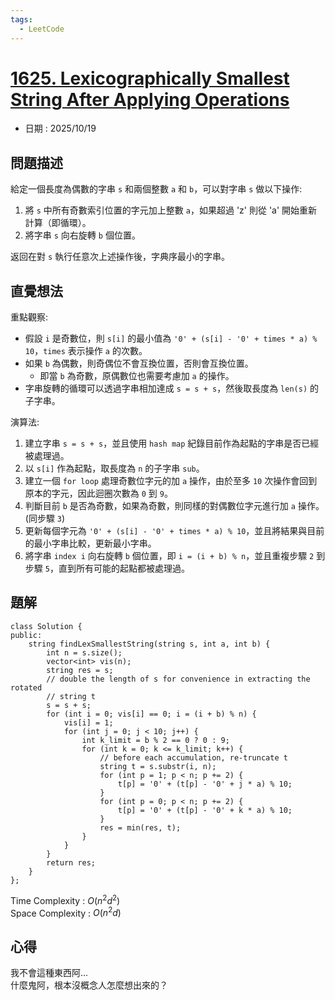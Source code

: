 ```yaml
---
tags:
  - LeetCode
---
```


# [1625. Lexicographically Smallest String After Applying Operations](https://leetcode.com/problems/lexicographically-smallest-string-after-applying-operations/description/)  

+ 日期 : 2025/10/19  

## 問題描述  

給定一個長度為偶數的字串 `s` 和兩個整數 `a` 和 `b`，可以對字串 `s` 做以下操作:  

1. 將 `s` 中所有奇數索引位置的字元加上整數 `a`，如果超過 'z' 則從 'a' 開始重新計算（即循環）。  
2. 將字串 `s` 向右旋轉 `b` 個位置。  

返回在對 `s` 執行任意次上述操作後，字典序最小的字串。  

## 直覺想法  

重點觀察:  

+ 假設 `i` 是奇數位，則 `s[i]` 的最小值為 `'0' + (s[i] - '0' + times * a) % 10`，`times` 表示操作 `a` 的次數。  
+ 如果 `b` 為偶數，則奇偶位不會互換位置，否則會互換位置。  
    + 即當 `b` 為奇數，原偶數位也需要考慮加 `a` 的操作。  
+ 字串旋轉的循環可以透過字串相加達成 `s = s + s`，然後取長度為 `len(s)` 的子字串。  

演算法:  

1. 建立字串 `s = s + s`，並且使用 `hash map` 紀錄目前作為起點的字串是否已經被處理過。  
2. 以 `s[i]` 作為起點，取長度為 `n` 的子字串 `sub`。  
3. 建立一個 `for loop` 處理奇數位字元的加 `a` 操作，由於至多 `10` 次操作會回到原本的字元，因此迴圈次數為 `0` 到 `9`。  
4. 判斷目前 `b` 是否為奇數，如果為奇數，則同樣的對偶數位字元進行加 `a` 操作。(同步驟 `3`)  
5. 更新每個字元為 `'0' + (s[i] - '0' + times * a) % 10`，並且將結果與目前的最小字串比較，更新最小字串。  
6. 將字串 `index i` 向右旋轉 `b` 個位置，即 `i = (i + b) % n`，並且重複步驟 `2` 到步驟 `5`，直到所有可能的起點都被處理過。  

## 題解  

```cpp=
class Solution {
public:
    string findLexSmallestString(string s, int a, int b) {
        int n = s.size();
        vector<int> vis(n);
        string res = s;
        // double the length of s for convenience in extracting the rotated
        // string t
        s = s + s;
        for (int i = 0; vis[i] == 0; i = (i + b) % n) {
            vis[i] = 1;
            for (int j = 0; j < 10; j++) {
                int k_limit = b % 2 == 0 ? 0 : 9;
                for (int k = 0; k <= k_limit; k++) {
                    // before each accumulation, re-truncate t
                    string t = s.substr(i, n);
                    for (int p = 1; p < n; p += 2) {
                        t[p] = '0' + (t[p] - '0' + j * a) % 10;
                    }
                    for (int p = 0; p < n; p += 2) {
                        t[p] = '0' + (t[p] - '0' + k * a) % 10;
                    }
                    res = min(res, t);
                }
            }
        }
        return res;
    }
};
```

Time Complexity : $O(n^2d^2)$  
Space Complexity : $O(n^2d)$  

## 心得  

我不會這種東西阿...  
什麼鬼阿，根本沒概念人怎麼想出來的？  

